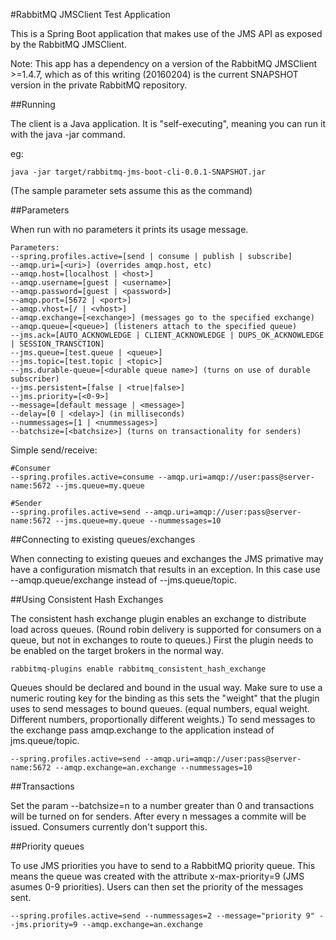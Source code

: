 #RabbitMQ JMSClient Test Application

This is a Spring Boot application that makes use of the JMS API as exposed by the RabbitMQ JMSClient.

Note:  This app has a dependency on a version of the RabbitMQ JMSClient >=1.4.7, which as of this writing (20160204) is the current SNAPSHOT version in the private RabbitMQ repository.

##Running

The client is a Java application.  It is "self-executing", meaning you can run it with the java -jar command.

eg:
```
java -jar target/rabbitmq-jms-boot-cli-0.0.1-SNAPSHOT.jar
```

(The sample parameter sets assume this as the command)

##Parameters

When run with no parameters it prints its usage message.

```
Parameters:
--spring.profiles.active=[send | consume | publish | subscribe]
--amqp.uri=[<uri>] (overrides amqp.host, etc)
--amqp.host=[localhost | <host>]
--amqp.username=[guest | <username>]
--amqp.password=[guest | <password>]
--amqp.port=[5672 | <port>]
--amqp.vhost=[/ | <vhost>]
--amqp.exchange=[<exchange>] (messages go to the specified exchange)
--amqp.queue=[<queue>] (listeners attach to the specified queue)
--jms.ack=[AUTO_ACKNOWLEDGE | CLIENT_ACKNOWLEDGE | DUPS_OK_ACKNOWLEDGE | SESSION_TRANSCTION]
--jms.queue=[test.queue | <queue>]
--jms.topic=[test.topic | <topic>]
--jms.durable-queue=[<durable queue name>] (turns on use of durable subscriber)
--jms.persistent=[false | <true|false>]
--jms.priority=[<0-9>]
--message=[default message | <message>]
--delay=[0 | <delay>] (in milliseconds)
--nummessages=[1 | <nummessages>]
--batchsize=[<batchsize>] (turns on transactionality for senders)
```

Simple send/receive:
```
#Consumer
--spring.profiles.active=consume --amqp.uri=amqp://user:pass@server-name:5672 --jms.queue=my.queue

#Sender
--spring.profiles.active=send --amqp.uri=amqp://user:pass@server-name:5672 --jms.queue=my.queue --nummessages=10
```

##Connecting to existing queues/exchanges

When connecting to existing queues and exchanges the JMS primative may have a configuration mismatch that results in an exception.  In this case use --amqp.queue/exchange instead of --jms.queue/topic.

##Using Consistent Hash Exchanges

The consistent hash exchange plugin enables an exchange to distribute load across queues.  (Round robin delivery is supported 
for consumers on a queue, but not in exchanges to route to queues.)  First the plugin needs to be enabled on the target brokers in the normal way.

```
rabbitmq-plugins enable rabbitmq_consistent_hash_exchange
```

Queues should be declared and bound in the usual way.  Make sure to use a numeric routing key for the binding as this sets the "weight" that the plugin uses to send messages to bound queues.  (equal numbers, equal weight.  Different numbers, proportionally different weights.)  To send messages to the exchange pass amqp.exchange to the application instead of jms.queue/topic.

```
--spring.profiles.active=send --amqp.uri=amqp://user:pass@server-name:5672 --amqp.exchange=an.exchange --nummessages=10
```

##Transactions

Set the param --batchsize=n to a number greater than 0 and transactions will be turned on for senders.  After every n messages a commite will be issued.  Consumers currently don't support this.

##Priority queues

To use JMS priorities you have to send to a RabbitMQ priority queue.  This means the queue was created with the attribute x-max-priority=9 (JMS asumes 0-9 priorities).  Users can then set the priority of the messages sent.

```
--spring.profiles.active=send --nummessages=2 --message="priority 9" --jms.priority=9 --amqp.exchange=an.exchange
```

